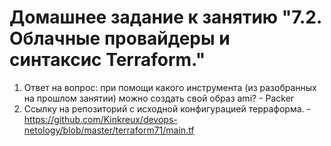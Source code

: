 # Домашнее задание к занятию "7.2. Облачные провайдеры и синтаксис Terraform."

1. Ответ на вопрос: при помощи какого инструмента (из разобранных на прошлом занятии) можно создать свой образ ami? - Packer
1. Ссылку на репозиторий с исходной конфигурацией терраформа. - https://github.com/Kinkreux/devops-netology/blob/master/terraform71/main.tf